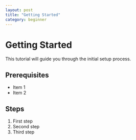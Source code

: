 ```yaml
---
layout: post
title: "Getting Started"
category: beginner
---
```


# Getting Started

This tutorial will guide you through the initial setup process.

## Prerequisites

- Item 1
- Item 2

## Steps

1. First step
2. Second step
3. Third step